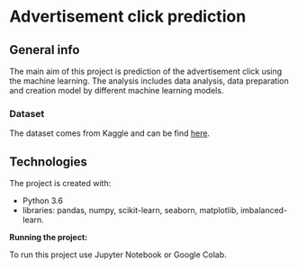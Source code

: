 # Advertisement click prediction

## General info
The main aim of this project is prediction of the advertisement click using the machine learning. The analysis includes data analysis, data preparation and creation model by different machine learning models.

### Dataset
The dataset comes from Kaggle and can be find [here](https://www.kaggle.com/datasets/arashnic/ctr-in-advertisement).

## Technologies

The project is created with:

- Python 3.6
- libraries: pandas, numpy, scikit-learn, seaborn, matplotlib, imbalanced-learn.

**Running the project:**

To run this project use Jupyter Notebook or Google Colab.
